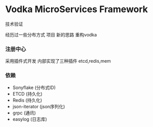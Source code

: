 # Vodka MicroServices Framework 
技术验证

经历过一些分布方式 项目 新的思路  重构vodka

### 注册中心
采用插件式开发
内部实现了三种插件  etcd,redis,mem


### 依赖
- Sonyflake  (分布式ID)
- ETCD (持久化)
- Redis (持久化)
- json-iterator (json序列化)
- grpc (通讯)
- easylog (日志库)

